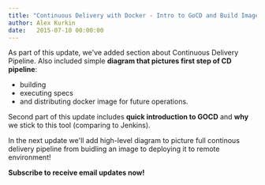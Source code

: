 ```yaml
---
title: "Continuous Delivery with Docker - Intro to GoCD and Build Image Pipeline diagram!"
author: Alex Kurkin
date:   2015-07-10 00:00:00
---
```

As part of this update, we've added section about Continuous Delivery Pipeline. Also included simple **diagram that pictures first step of CD pipeline**: 

- building
- executing specs
- and distributing docker image for future operations.

Second part of this update includes **quick introduction to GOCD** and **why** we stick to this tool (comparing to Jenkins).

In the next update we'll add high-level diagram to picture full continous delivery pipeline from buidling an image to deploying it to remote environment! 

**Subscribe to receive email updates now!**

